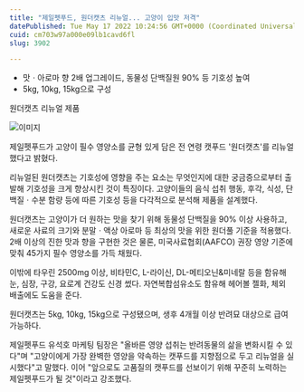 ```yaml
---
title: "제일펫푸드, 원더캣츠 리뉴얼... 고양이 입맛 저격"
datePublished: Tue May 17 2022 10:24:56 GMT+0000 (Coordinated Universal Time)
cuid: cm703w97a000e09lb1cavd6fl
slug: 3902

---
```



- 맛ㆍ아로마 향 2배 업그레이드, 동물성 단백질원 90% 등 기호성 높여
- 5kg, 10kg, 15kg으로 구성

원더캣츠 리뉴얼 제품

![이미지](https://cdn.hashnode.com/res/hashnode/image/upload/v1739255628267/b453a64b-5fc3-4677-a0a5-d733d0963aec.png)

제일펫푸드가 고양이 필수 영양소를 균형 있게 담은 전 연령 캣푸드 '원더캣츠'를 리뉴얼했다고 밝혔다.

리뉴얼된 원더캣츠는 기호성에 영향을 주는 요소는 무엇인지에 대한 궁금증으로부터 출발해 기호성을 크게 향상시킨 것이 특징이다. 고양이들의 음식 섭취 행동, 후각, 식성, 단백질ㆍ수분 함량 등에 따른 기호성 등을 다각적으로 분석해 제품을 설계했다.

원더캣츠는 고양이가 더 원하는 맛을 찾기 위해 동물성 단백질을 90% 이상 사용하고, 새로운 사료의 크기와 분말ㆍ액상 아로마 등 최상의 맛을 위한 원더풀 기준을 적용했다. 2배 이상의 진한 맛과 향을 구현한 것은 물론, 미국사료협회(AAFCO) 권장 영양 기준에 맞춰 45가지 필수 영양소를 가득 채웠다.

이밖에 타우린 2500mg 이상, 비타민C, L-라이신, DL-메티오닌&미네랄 등을 함유해 눈, 심장, 구강, 요로계 건강도 신경 썼다. 자연복합섬유소도 함유해 헤어볼 젤화, 체외 배출에도 도움을 준다.

원더캣츠는 5kg, 10kg, 15kg으로 구성됐으며, 생후 4개월 이상 반려묘 대상으로 급여 가능하다.

제일펫푸드 유석호 마케팅 팀장은 "올바른 영양 섭취는 반려동물의 삶을 변화시킬 수 있다"며 "고양이에게 가장 완벽한 영양을 약속하는 캣푸드를 지향점으로 두고 리뉴얼을 실시했다"고 말했다. 이어 "앞으로도 고품질의 캣푸드를 선보이기 위해 꾸준히 노력하는 제일펫푸드가 될 것"이라고 강조했다.